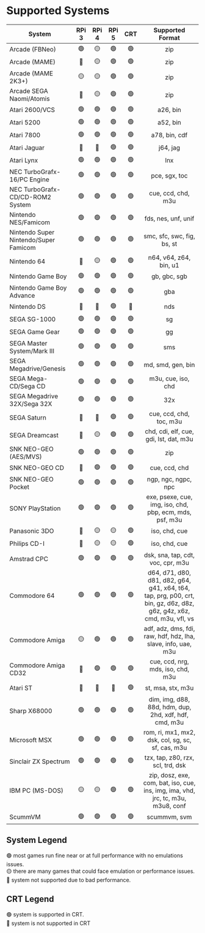 # Supported Systems

| System                                | RPi 3            | RPi 4            | RPi 5          | CRT            | Supported Format   |
| ------------------------------------- | :--------------: | :--------------: | :------------: | :------------: | :----------------: |
| Arcade (FBNeo)                        | :green_circle:   | :yellow_circle:  | :green_circle: | :green_circle: | zip |
| Arcade (MAME)                         | :red_circle:     | :yellow_circle:  | :green_circle: | :green_circle: | zip |
| Arcade (MAME 2K3+)                    | :yellow_circle:  | :yellow_circle:  | :green_circle: | :green_circle: | zip |
| Arcade SEGA Naomi/Atomis              | :red_circle:     | :yellow_circle:  | :green_circle: | :green_circle: | zip |
| Atari 2600/VCS                        | :green_circle:   | :green_circle:   | :green_circle: | :green_circle: | a26, bin |
| Atari 5200                            | :green_circle:   | :green_circle:   | :green_circle: | :green_circle: | a52, bin |
| Atari 7800                            | :green_circle:   | :green_circle:   | :green_circle: | :green_circle: | a78, bin, cdf |
| Atari Jaguar                          | :red_circle:     | :red_circle:     | :green_circle: | :green_circle: | j64, jag |
| Atari Lynx                            | :green_circle:   | :green_circle:   | :green_circle: | :green_circle: | lnx |
| NEC TurboGrafx-16/PC Engine           | :green_circle:   | :green_circle:   | :green_circle: | :green_circle: | pce, sgx, toc |
| NEC TurboGrafx-CD/CD-ROM2 System      | :green_circle:   | :green_circle:   | :green_circle: | :green_circle: | cue, ccd, chd, m3u |
| Nintendo NES/Famicom                  | :green_circle:   | :green_circle:   | :green_circle: | :green_circle: | fds, nes, unf, unif |
| Nintendo Super Nintendo/Super Famicom | :green_circle:   | :green_circle:   | :green_circle: | :green_circle: | smc, sfc, swc, fig, bs, st |
| Nintendo 64                           | :red_circle:     | :yellow_circle:  | :green_circle: | :green_circle: | n64, v64, z64, bin, u1 |
| Nintendo Game Boy                     | :green_circle:   | :green_circle:   | :green_circle: | :green_circle: | gb, gbc, sgb |
| Nintendo Game Boy Advance             | :green_circle:   | :green_circle:   | :green_circle: | :green_circle: | gba |
| Nintendo DS                           | :red_circle:     | :red_circle:     | :green_circle: | :red_circle:   | nds |
| SEGA SG-1000                          | :green_circle:   | :green_circle:   | :green_circle: | :green_circle: | sg |
| SEGA Game Gear                        | :green_circle:   | :green_circle:   | :green_circle: | :green_circle: | gg |
| SEGA Master System/Mark III           | :green_circle:   | :green_circle:   | :green_circle: | :green_circle: | sms |
| SEGA Megadrive/Genesis                | :green_circle:   | :green_circle:   | :green_circle: | :green_circle: | md, smd, gen, bin |
| SEGA Mega-CD/Sega CD                  | :green_circle:   | :green_circle:   | :green_circle: | :green_circle: | m3u, cue, iso, chd |
| SEGA Megadrive 32X/Sega 32X           | :green_circle:   | :green_circle:   | :green_circle: | :green_circle: | 32x |
| SEGA Saturn                           | :red_circle:     | :red_circle:     | :green_circle: | :green_circle: | cue, ccd, chd, toc, m3u |
| SEGA Dreamcast                        | :red_circle:     | :yellow_circle:  | :green_circle: | :green_circle: | chd, cdi, elf, cue, gdi, lst, dat, m3u |
| SNK NEO-GEO (AES/MVS)                 | :green_circle:   | :green_circle:   | :green_circle: | :green_circle: | zip |
| SNK NEO-GEO CD                        | :red_circle:     | :green_circle:   | :green_circle: | :green_circle: | cue, ccd, chd |
| SNK NEO-GEO Pocket                    | :green_circle:   | :green_circle:   | :green_circle: | :green_circle: | ngp, ngc, ngpc, npc |
| SONY PlayStation                      | :green_circle:   | :green_circle:   | :green_circle: | :green_circle: | exe, psexe, cue, img, iso, chd, pbp, ecm, mds, psf, m3u |
| Panasonic 3DO                         | :red_circle:     | :yellow_circle:  | :yellow_circle:| :green_circle: | iso, chd, cue |
| Philips CD-I                          | :red_circle:     | :yellow_circle:  | :yellow_circle:| :green_circle: | iso, chd, cue |
| Amstrad CPC                           | :green_circle:   | :green_circle:   | :green_circle: | :green_circle: | dsk, sna, tap, cdt, voc, cpr, m3u |
| Commodore 64                          | :green_circle:   | :green_circle:   | :green_circle: | :green_circle: | d64, d71, d80, d81, d82, g64, g41, x64, t64, tap, prg, p00, crt, bin, gz, d6z, d8z, g6z, g4z, x6z, cmd, m3u, vfl, vs |
| Commodore Amiga                       | :yellow_circle:   | :green_circle:  | :green_circle: | :green_circle: | adf, adz, dms, fdi, raw, hdf, hdz, lha, slave, info, uae, m3u |
| Commodore Amiga CD32                  | :red_circle:     | :green_circle:   | :green_circle: | :green_circle: | cue, ccd, nrg, mds, iso, chd, m3u |
| Atari ST                              | :red_circle:     | :red_circle:     | :red_circle:   | :green_circle: | st, msa, stx, m3u |
| Sharp X68000                          | :green_circle:   | :green_circle:   | :green_circle: | :green_circle: | dim, img, d88, 88d, hdm, dup, 2hd, xdf, hdf, cmd, m3u |
| Microsoft MSX                         | :green_circle:   | :green_circle:   | :green_circle: | :green_circle: | rom, ri, mx1, mx2, dsk, col, sg, sc, sf, cas, m3u |
| Sinclair ZX Spectrum                  | :green_circle:   | :green_circle:   | :green_circle: | :green_circle: | tzx, tap, z80, rzx, scl, trd, dsk |
| IBM PC (MS-DOS)                       | :yellow_circle:  | :yellow_circle:  | :green_circle: | :green_circle: | zip, dosz, exe, com, bat, iso, cue, ins, img, ima, vhd, jrc, tc, m3u, m3u8, conf |
| ScummVM                               | :green_circle:   | :green_circle:   | :green_circle: | :green_circle: | scummvm, svm |

## System Legend
:green_circle: most games run fine near or at full performance with no emulations issues.</br>
:yellow_circle: there are many games that could face emulation or performance issues.</br>
:red_circle: system not supported due to bad performance.</br>

## CRT Legend
:green_circle: system is supported in CRT.</br>
:red_circle: system is not supported in CRT